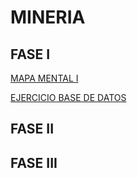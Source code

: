 # MINERIA

## FASE I

[MAPA MENTAL I](https://github.com/antoniolozz/Mineria-de-datos/blob/main/MapaMental_1_1847759.pdf)

[EJERCICIO BASE DE DATOS](https://github.com/OrlandoC98/MineriaDeDatos_FCFM/blob/main/Ej1_BasesDatos_Equipo_6.pdf)

## FASE II  

## FASE III

